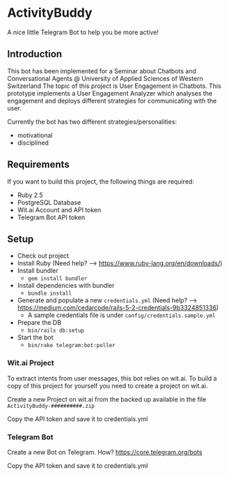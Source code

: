 # ActivityBuddy

A nice little Telegram Bot to help you be more active!

## Introduction

This bot has been implemented for a Seminar about Chatbots and Conversational Agents @ University of Applied Sciences of Western Switzerland
The topic of this project is User Engagement in Chatbots. This prototype implements a User Engagement Analyzer which analyses the engagement
and deploys different strategies for communicating with the user.

Currently the bot has two different strategies/personalities:

- motivational
- disciplined

## Requirements

If you want to build this project, the following things are required:

- Ruby 2.5
- PostgreSQL Database
- Wit.ai Account and API token
- Telegram Bot API token

## Setup

- Check out project
- Install Ruby (Need help? --> https://www.ruby-lang.org/en/downloads/)
- Install bundler
    * `gem install bundler`
- Install dependencies with bundler
    * `bundle install`
- Generate and populate a new `credentials.yml` (Need help? --> https://medium.com/cedarcode/rails-5-2-credentials-9b3324851336)
    * A sample credentials file is under `config/credentials.sample.yml`
- Prepare the DB
    * `bin/rails db:setup`
- Start the bot
    * `bin/rake telegram:bot:poller`

### Wit.ai Project

To extract intents from user messages, this bot relies on wit.ai. To build
a copy of this project for yourself you need to create a project on wit.ai.

Create a new Project on wit.ai from the backed up available in the file `ActivityBuddy-##########.zip`

Copy the API token and save it to credentials.yml

### Telegram Bot

Create a new Bot on Telegram. How? https://core.telegram.org/bots

Copy the API token and save it to credentials.yml

